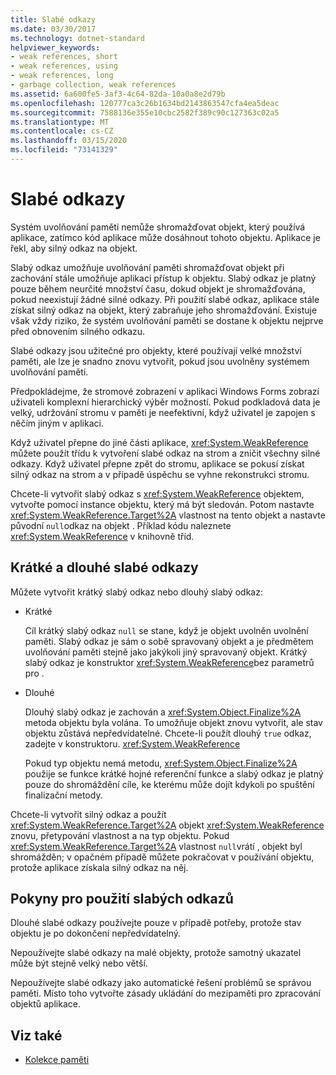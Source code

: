 ```yaml
---
title: Slabé odkazy
ms.date: 03/30/2017
ms.technology: dotnet-standard
helpviewer_keywords:
- weak references, short
- weak references, using
- weak references, long
- garbage collection, weak references
ms.assetid: 6a600fe5-3af3-4c64-82da-10a0a8e2d79b
ms.openlocfilehash: 120777ca3c26b1634bd2143863547cfa4ea5deac
ms.sourcegitcommit: 7588136e355e10cbc2582f389c90c127363c02a5
ms.translationtype: MT
ms.contentlocale: cs-CZ
ms.lasthandoff: 03/15/2020
ms.locfileid: "73141329"
---
```

# <a name="weak-references"></a>Slabé odkazy
Systém uvolňování paměti nemůže shromažďovat objekt, který používá aplikace, zatímco kód aplikace může dosáhnout tohoto objektu. Aplikace je řekl, aby silný odkaz na objekt.  
  
 Slabý odkaz umožňuje uvolňování paměti shromažďovat objekt při zachování stále umožňuje aplikaci přístup k objektu. Slabý odkaz je platný pouze během neurčité množství času, dokud objekt je shromažďována, pokud neexistují žádné silné odkazy. Při použití slabé odkaz, aplikace stále získat silný odkaz na objekt, který zabraňuje jeho shromažďování. Existuje však vždy riziko, že systém uvolňování paměti se dostane k objektu nejprve před obnovením silného odkazu.  
  
 Slabé odkazy jsou užitečné pro objekty, které používají velké množství paměti, ale lze je snadno znovu vytvořit, pokud jsou uvolněny systémem uvolňování paměti.  
  
 Předpokládejme, že stromové zobrazení v aplikaci Windows Forms zobrazí uživateli komplexní hierarchický výběr možností. Pokud podkladová data je velký, udržování stromu v paměti je neefektivní, když uživatel je zapojen s něčím jiným v aplikaci.  
  
 Když uživatel přepne do jiné části aplikace, <xref:System.WeakReference> můžete použít třídu k vytvoření slabé odkaz na strom a zničit všechny silné odkazy. Když uživatel přepne zpět do stromu, aplikace se pokusí získat silný odkaz na strom a v případě úspěchu se vyhne rekonstrukci stromu.  
  
 Chcete-li vytvořit slabý odkaz s <xref:System.WeakReference> objektem, vytvořte pomocí instance objektu, který má být sledován. Potom nastavte <xref:System.WeakReference.Target%2A> vlastnost na tento objekt a nastavte původní `null`odkaz na objekt . Příklad kódu naleznete <xref:System.WeakReference> v knihovně tříd.  
  
## <a name="short-and-long-weak-references"></a>Krátké a dlouhé slabé odkazy  
 Můžete vytvořit krátký slabý odkaz nebo dlouhý slabý odkaz:  
  
- Krátké  
  
     Cíl krátký slabý odkaz `null` se stane, když je objekt uvolněn uvolnění paměti. Slabý odkaz je sám o sobě spravovaný objekt a je předmětem uvolňování paměti stejně jako jakýkoli jiný spravovaný objekt.  Krátký slabý odkaz je konstruktor <xref:System.WeakReference>bez parametrů pro .  
  
- Dlouhé  
  
     Dlouhý slabý odkaz je zachován a <xref:System.Object.Finalize%2A> metoda objektu byla volána. To umožňuje objekt znovu vytvořit, ale stav objektu zůstává nepředvídatelné. Chcete-li použít dlouhý `true` odkaz, zadejte v konstruktoru. <xref:System.WeakReference>  
  
     Pokud typ objektu nemá metodu, <xref:System.Object.Finalize%2A> použije se funkce krátké hojné referenční funkce a slabý odkaz je platný pouze do shromáždění cíle, ke kterému může dojít kdykoli po spuštění finalizační metody.  
  
 Chcete-li vytvořit silný odkaz a použít <xref:System.WeakReference.Target%2A> objekt <xref:System.WeakReference> znovu, přetypování vlastnost a na typ objektu. Pokud <xref:System.WeakReference.Target%2A> vlastnost `null`vrátí , objekt byl shromážděn; v opačném případě můžete pokračovat v používání objektu, protože aplikace získala silný odkaz na něj.  
  
## <a name="guidelines-for-using-weak-references"></a>Pokyny pro použití slabých odkazů  
 Dlouhé slabé odkazy používejte pouze v případě potřeby, protože stav objektu je po dokončení nepředvídatelný.  
  
 Nepoužívejte slabé odkazy na malé objekty, protože samotný ukazatel může být stejně velký nebo větší.  
  
 Nepoužívejte slabé odkazy jako automatické řešení problémů se správou paměti. Místo toho vytvořte zásady ukládání do mezipaměti pro zpracování objektů aplikace.  
  
## <a name="see-also"></a>Viz také

- [Kolekce paměti](../../../docs/standard/garbage-collection/index.md)
